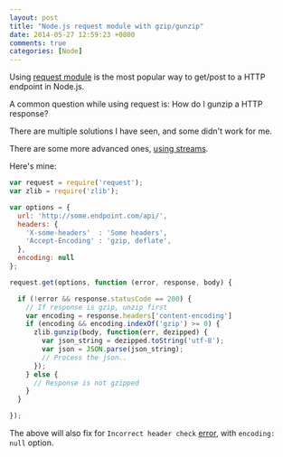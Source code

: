 ```yaml
---
layout: post
title: "Node.js request module with gzip/gunzip"
date: 2014-05-27 12:59:23 +0800
comments: true
categories: [Node]
---
```


Using [request module](https://github.com/mikeal/request) is the most popular way to get/post to a HTTP endpoint in Node.js.

A common question while using request is: How do I gunzip a HTTP response?

<!-- more -->

There are multiple solutions I have seen, and some didn't work for me.

There are some more advanced ones, [using streams](http://nickfishman.com/post/49533681471/nodejs-http-requests-with-gzip-deflate-compression).

Here's mine:

```js
var request = require('request');
var zlib = require('zlib');

var options = {
  url: 'http://some.endpoint.com/api/',
  headers: {
    'X-some-headers'  : 'Some headers',
    'Accept-Encoding' : 'gzip, deflate',
  },
  encoding: null
};

request.get(options, function (error, response, body) {

  if (!error && response.statusCode == 200) {
    // If response is gzip, unzip first
    var encoding = response.headers['content-encoding']
    if (encoding && encoding.indexOf('gzip') >= 0) {
      zlib.gunzip(body, function(err, dezipped) {
        var json_string = dezipped.toString('utf-8');
        var json = JSON.parse(json_string);
        // Process the json..
      });
    } else {
      // Response is not gzipped
    }
  }

});
```

The above will also fix for `Incorrect header check` [error](http://stackoverflow.com/q/19438884/242682), with `encoding: null` option.
